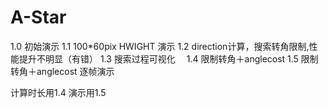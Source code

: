 # A-Star

1.0   初始演示
1.1   100*60pix
      HWIGHT 演示
1.2   direction计算，搜索转角限制,性能提升不明显（有错）
1.3   搜索过程可视化　
1.4   限制转角＋anglecost 
1.5   限制转角＋anglecost  逐帧演示




计算时长用1.4
演示用1.5
